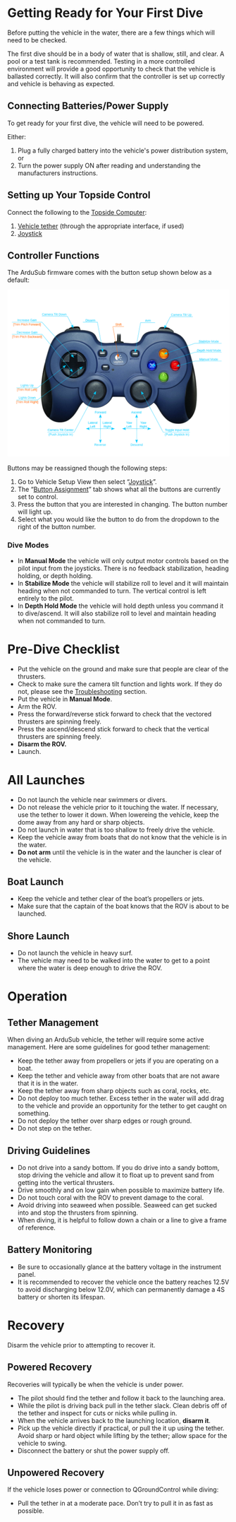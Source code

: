 # Getting Ready for Your First Dive 
Before putting the vehicle in the water, there are a few things which will need to be checked.

The first dive should be in a body of water that is shallow, still, and clear. A pool or a test tank is recommended. Testing in a more controlled environment will provide a good opportunity to check that the vehicle is ballasted correctly. It will also confirm that the controller is set up correctly and vehicle is behaving as expected.

## Connecting Batteries/Power Supply
To get ready for your first dive, the vehicle will need to be powered.

Either:
1. Plug a fully charged battery into the vehicle's power distribution system, or
2. Turn the power supply ON after reading and understanding the manufacturers instructions.

## Setting up Your Topside Control 
Connect the following to the [Topside Computer](/introduction/hardware-options/required-hardware/topside-computer.html):
1. [Vehicle tether](/introduction/hardware-options/required-hardware/tether.html) (through the appropriate interface, if used)
2. [Joystick](/introduction/hardware-options/required-hardware/joystick.html)

## Controller Functions 
The ArduSub firmware comes with the button setup shown below as a default:

<img src="/images/reference/reference-operational-joystick-defaults.png" class="img-responsive img-center" style="max-height:600px;">

Buttons may be reassigned though the following steps:
1. Go to Vehicle Setup View then select “[Joystick](/reference/ardusub/joystick-setup-page.md)”.
2. The “[Button Assignment](/reference/ardusub/joystick-setup-page.md#button-assignment)” tab shows what all the buttons are currently set to control.
3. Press the button that you are interested in changing. The button number will light up.
4. Select what you would like the button to do from the dropdown to the right of the button number.

### Dive Modes 
* In **Manual Mode** the vehicle will only output motor controls based on the pilot input from the joysticks. There is no feedback stabilization, heading holding, or depth holding.
* In **Stabilize Mode** the vehicle will stabilize roll to level and it will maintain heading when not commanded to turn. The vertical control is left entirely to the pilot.
* In **Depth Hold Mode** the vehicle will hold depth unless you command it to dive/ascend. It will also stabilize roll to level and maintain heading when not commanded to turn.

# Pre-Dive Checklist
* Put the vehicle on the ground and make sure that people are clear of the thrusters.
* Check to make sure the camera tilt function and lights work. If they do not, please see the [Troubleshooting](/reference/troubleshooting.md) section.
* Put the vehicle in **Manual Mode**.
* Arm the ROV.
* Press the forward/reverse stick forward to check that the vectored thrusters are spinning freely.
* Press the ascend/descend stick forward to check that the vertical thrusters are spinning freely.
* **Disarm the ROV.**
* Launch.

# All Launches 
* Do not launch the vehicle near swimmers or divers.
* Do not release the vehicle prior to it touching the water. If necessary, use the tether to lower it down. When lowereing the vehicle, keep the dome away from any hard or sharp objects.
* Do not launch in water that is too shallow to freely drive the vehicle.
* Keep the vehicle away from boats that do not know that the vehicle is in the water.
* **Do not arm** until the vehicle is in the water and the launcher is clear of the vehicle.

## Boat Launch 
* Keep the vehicle and tether clear of the boat’s propellers or jets.
* Make sure that the captain of the boat knows that the ROV is about to be launched.

## Shore Launch 
* Do not launch the vehicle in heavy surf.
* The vehicle may need to be walked into the water to get to a point where the water is deep enough to drive the ROV.

# Operation 

## Tether Management 
When diving an ArduSub vehicle,  the tether will require some active management. Here are some guidelines for good tether management:
* Keep the tether away from propellers or jets if you are operating on a boat.
* Keep the tether and vehicle away from other boats that are not aware that it is in the water.
* Keep the tether away from sharp objects such as coral, rocks, etc.
* Do not deploy too much tether. Excess tether in the water will add drag to the vehicle and provide an opportunity for the tether to get caught on something.
* Do not deploy the tether over sharp edges or rough ground.
* Do not step on the tether.

## Driving Guidelines 
* Do not drive into a sandy bottom. If you do drive into a sandy bottom, stop driving the vehicle and allow it to float up to prevent sand from getting into the vertical thrusters.
* Drive smoothly and on low gain when possible to maximize battery life.
* Do not touch coral with the ROV to prevent damage to the coral.
* Avoid driving into seaweed when possible. Seaweed can get sucked into and stop the thrusters from spinning.
* When diving, it is helpful to follow down a chain or a line to give a frame of reference.

## Battery Monitoring 
* Be sure to occasionally glance at the battery voltage in the instrument panel.
* It is recommended to recover the vehicle once the battery reaches 12.5V to avoid discharging below 12.0V, which can permanently damage a 4S battery or shorten its lifespan.

# Recovery 
Disarm the vehicle prior to attempting to recover it.

## Powered Recovery 
Recoveries will typically be when the vehicle is under power.

* The pilot should find the tether and follow it back to the launching area.
* While the pilot is driving back pull in the tether slack. Clean debris off of the tether and inspect for cuts or nicks while pulling in.
* When the vehicle arrives back to the launching location, **disarm it**.
* Pick up the vehicle directly if practical, or pull the it up using the tether. Avoid sharp or hard object while lifting by the tether; allow space for the vehicle to swing.
* Disconnect the battery or shut the power supply off.

## Unpowered Recovery 
If the vehicle loses power or connection to QGroundControl while diving:

* Pull the tether in at a moderate pace. Don’t try to pull it in as fast as possible.
